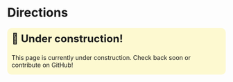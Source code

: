 # Directions

<div style="background-color: #fdf9d0; border-radius: 10px; padding: 10px; padding-bottom: 0px; position: relative; overflow: hidden;">
  <div style="font-weight: bold; font-size: 1.5rem; position: absolute; top: 10px; left: 10px;">🚧 Under construction!</div>
  <p style="margin-top: 50px;">This page is currently under construction. Check back soon or contribute on GitHub!</p>
</div>
<span></span>